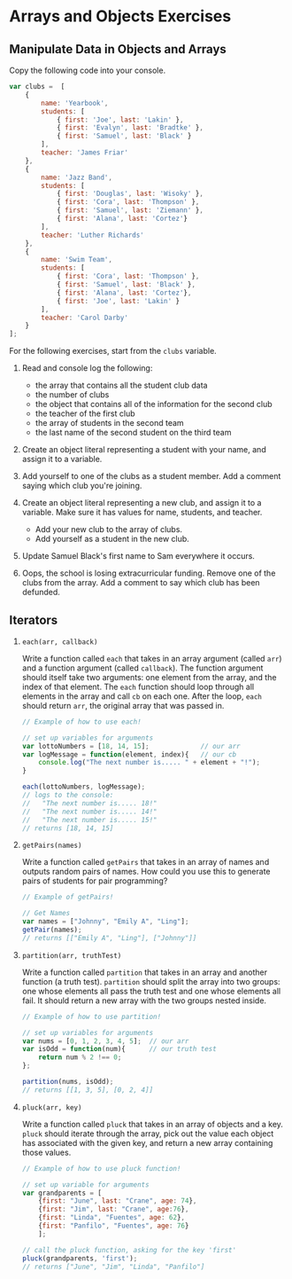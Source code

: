 # Arrays and Objects Exercises

## Manipulate Data in Objects and Arrays

Copy the following code into your console.

```js
var clubs =  [
	{
    	name: 'Yearbook',
        students: [
	        { first: 'Joe', last: 'Lakin' },
	        { first: 'Evalyn', last: 'Bradtke' },
			{ first: 'Samuel', last: 'Black' }
	    ], 
        teacher: 'James Friar'
    },
    {
    	name: 'Jazz Band',
        students: [
			{ first: 'Douglas', last: 'Wisoky' },
        	{ first: 'Cora', last: 'Thompson' },
			{ first: 'Samuel', last: 'Ziemann' },
			{ first: 'Alana', last: 'Cortez'}
	    ], 
        teacher: 'Luther Richards'
    },
    {
    	name: 'Swim Team',
        students: [
        	{ first: 'Cora', last: 'Thompson' },
			{ first: 'Samuel', last: 'Black' },
			{ first: 'Alana', last: 'Cortez'},
			{ first: 'Joe', last: 'Lakin' }
	    ], 
        teacher: 'Carol Darby'
    }
];
```

For the following exercises, start from the `clubs` variable. 

1. Read and console log the following:  
	* the array that contains all the student club data
	* the number of clubs  
	* the object that contains all of the information for the second club   
	* the teacher of the first club  
	* the array of students in the second team  
	* the last name of the second student on the third team  

1. Create an object literal representing a student with your name, and assign it to a variable. 

1. Add yourself to one of the clubs as a student member.  Add a comment saying which club you're joining. 

1. Create an object literal representing a new club, and assign it to a variable. Make sure it has values for name, students, and teacher.

	* Add your new club to the array of clubs.  
	* Add yourself as a student in the new club.  

1. Update Samuel Black's first name to Sam everywhere it occurs.

1. Oops, the school is losing extracurricular funding.  Remove one of the clubs from the array. Add a comment to say which club has been defunded.

## Iterators


1. `each(arr, callback)`

	Write a function called `each` that takes in an array argument (called `arr`) and a function argument (called `callback`). The function argument should itself take two arguments: one element from the array, and the index of that element.  The `each` function should loop through all elements in the array and call `cb` on each one. After the loop, `each` should return `arr`, the original array that was passed in.

	```js
	// Example of how to use each!

	// set up variables for arguments
	var lottoNumbers = [18, 14, 15];             // our arr
	var logMessage = function(element, index){   // our cb
		console.log("The next number is..... " + element + "!");
	}

	each(lottoNumbers, logMessage); 
	// logs to the console:
	//   "The next number is..... 18!"
	//   "The next number is..... 14!"
	//   "The next number is..... 15!"
	// returns [18, 14, 15]

	```

1. `getPairs(names)`

	Write a function called `getPairs` that takes in an array of names and outputs random pairs of names. How could you use this to generate pairs of students for pair programming?
		
	```js
	// Example of getPairs!
	
	// Get Names
	var names = ["Johnny", "Emily A", "Ling"];
	getPair(names);
	// returns [["Emily A", "Ling"], ["Johnny"]]
	```
	

1. `partition(arr, truthTest)`


	Write a function called `partition` that takes in an array and another function (a truth test).  `partition` should split the array into two groups: one whose elements all pass the truth test and one whose elements all fail. It should return a new array with the two groups nested inside.

	```js
	// Example of how to use partition!

	// set up variables for arguments
	var nums = [0, 1, 2, 3, 4, 5];	// our arr
	var isOdd = function(num){ 		// our truth test
		return num % 2 !== 0;
	};

	partition(nums, isOdd);
	// returns [[1, 3, 5], [0, 2, 4]]
	```




1. `pluck(arr, key)`

	Write a function called `pluck` that takes in an array of objects and a key. `pluck` should iterate through the array, pick out the value each object has associated with the given key, and return a new array containing those values.

	```js
	// Example of how to use pluck function!

	// set up variable for arguments
	var grandparents = [
		{first: "June", last: "Crane", age: 74},
		{first: "Jim", last: "Crane", age:76},
		{first: "Linda", "Fuentes", age: 62},
		{first: "Panfilo", "Fuentes", age: 76}
		];

	// call the pluck function, asking for the key 'first'
	pluck(grandparents, 'first');
	// returns ["June", "Jim", "Linda", "Panfilo"]
	```

